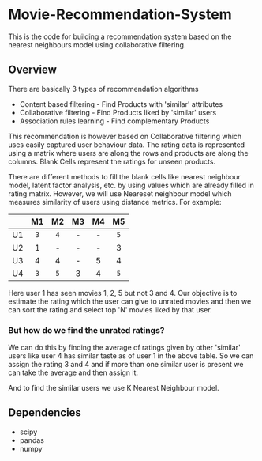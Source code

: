 # Movie-Recommendation-System

This is the code for building a recommendation system based on the nearest neighbours model using collaborative filtering.

## Overview

There are basically 3 types of recommendation algorithms
* Content based filtering - Find Products with 'similar' attributes
* Collaborative filtering - Find Products liked by 'similar' users
* Association rules learning - Find complementary Products

This recommendation is however based on Collaborative filtering which uses easily captured user behaviour data. The rating data is represented using a matrix where users are along the rows and products are along the columns. Blank Cells represent the ratings for unseen products.

There are different methods to fill the blank cells like nearest neighbour model, latent factor analysis, etc. by using values which are already filled in rating matrix. However, we will use Neareset neighbour model which measures similarity of users using distance metrics.
For example:


|  | M1 | M2 | M3| M4 | M5 |
| :-----: | :-: | :-: |:-: |:-: |:-: |
| U1  | `3`  | `4`  | -  | -  | `5`  |
| U2  | 1  | -  | -  | -  | 3  |
| U3  | 4  | 4  | -  | 5  | 4  |
| U4  | `3`  | `5`  | 3  | 4  | `5`  |

Here user 1 has seen movies 1, 2, 5 but not 3 and 4. Our objective is to estimate the rating which the user can give to unrated movies and then we can sort the rating and select top 'N' movies liked by that user. 
### But how do we find the unrated ratings?
We can do this by finding the average of ratings given by other 'similar' users like user 4 has similar taste as of user 1 in the above table. So we can assign the rating 3 and 4 and if more than one similar user is present we can take the average and then assign it.

And to find the similar users we use K Nearest Neighbour model.

## Dependencies
* scipy
* pandas
* numpy
